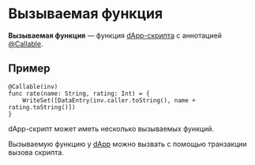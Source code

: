 # Вызываемая функция

**Вызываемая функция** — функция [dApp-скрипта](/blockchain/dapp-script.md) с аннотацией [@Callable](/ride/annotations.md).

## Пример

``` ride
@Callable(inv)
func rate(name: String, rating: Int) = {
    WriteSet([DataEntry(inv.caller.toString(), name + rating.toString()])
}
```

dApp-скрипт может иметь несколько вызываемых функций.

Вызываемую функцию у [dApp](/blockchain/dapp.md) можно вызвать с помощью транзакции вызова скрипта.
